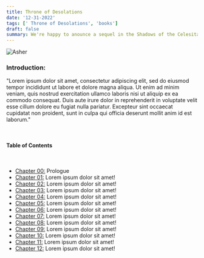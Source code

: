 ```yaml
---
title: Throne of Desolations 
date: '12-31-2022'
tags: [' Throne of Desolations', 'books']
draft: false
summary: We're happy to anounce a sequel in the Shadows of the Celesitals Series! 
---
```


![Asher](/static/images/throne.png)

### Introduction:

"Lorem ipsum dolor sit amet, consectetur adipiscing elit, sed do eiusmod tempor incididunt ut labore et dolore magna aliqua. Ut enim ad minim veniam, quis nostrud exercitation ullamco laboris nisi ut aliquip ex ea commodo consequat. Duis aute irure dolor in reprehenderit in voluptate velit esse cillum dolore eu fugiat nulla pariatur. Excepteur sint occaecat cupidatat non proident, sunt in culpa qui officia deserunt mollit anim id est laborum."

<br />

#### Table of Contents

<br />

- [Chapter 00:](http://github.com) Prologue
- [Chapter 01:](http://github.com) Lorem ipsum dolor sit amet!
- [Chapter 02:](http://github.com) Lorem ipsum dolor sit amet!
- [Chapter 03:](http://github.com) Lorem ipsum dolor sit amet!
- [Chapter 04:](http://github.com) Lorem ipsum dolor sit amet!
- [Chapter 05:](http://github.com) Lorem ipsum dolor sit amet!
- [Chapter 06:](http://github.com) Lorem ipsum dolor sit amet!
- [Chapter 07:](http://github.com) Lorem ipsum dolor sit amet!
- [Chapter 08:](http://github.com) Lorem ipsum dolor sit amet!
- [Chapter 09:](http://github.com) Lorem ipsum dolor sit amet!
- [Chapter 10:](http://github.com) Lorem ipsum dolor sit amet!
- [Chapter 11:](http://github.com) Lorem ipsum dolor sit amet!
- [Chapter 12:](http://github.com) Lorem ipsum dolor sit amet!
